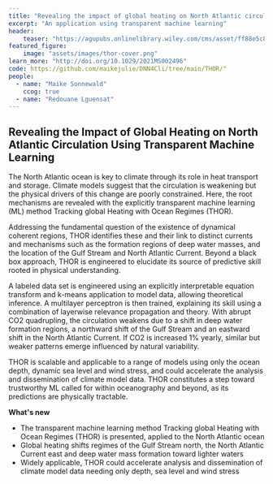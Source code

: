 ```yaml
---
title: "Revealing the impact of global heating on North Atlantic circulation"
excerpt: "An application using transparent machine learning"
header:
    teaser: "https://agupubs.onlinelibrary.wiley.com/cms/asset/ff88e5c8-05d9-4362-bbb2-2e4804d038a2/jame21406-fig-0004-m.jpg"
featured_figure:
    image: "assets/images/thor-cover.png"
learn_more: "http://doi.org/10.1029/2021MS002496"
code: https://github.com/maikejulie/DNN4Cli/tree/main/THOR/"
people:
  - name: "Maike Sonnewald"
    ccog: true
  - name: "Redouane Lguensat"
---
```


## Revealing the Impact of Global Heating on North Atlantic Circulation Using Transparent Machine Learning

The North Atlantic ocean is key to climate through its role in heat transport and storage. Climate models suggest that the circulation is weakening but the physical drivers of this change are poorly constrained. Here, the root mechanisms are revealed with the explicitly transparent machine learning (ML) method Tracking global Heating with Ocean Regimes (THOR). 

Addressing the fundamental question of the existence of dynamical coherent regions, THOR identifies these and their link to distinct currents and mechanisms such as the formation regions of deep water masses, and the location of the Gulf Stream and North Atlantic Current. Beyond a black box approach, THOR is engineered to elucidate its source of predictive skill rooted in physical understanding. 

A labeled data set is engineered using an explicitly interpretable equation transform and k-means application to model data, allowing theoretical inference. A multilayer perceptron is then trained, explaining its skill using a combination of layerwise relevance propagation and theory. With abrupt CO2 quadrupling, the circulation weakens due to a shift in deep water formation regions, a northward shift of the Gulf Stream and an eastward shift in the North Atlantic Current. If CO2 is increased 1% yearly, similar but weaker patterns emerge influenced by natural variability. 

THOR is scalable and applicable to a range of models using only the ocean depth, dynamic sea level and wind stress, and could accelerate the analysis and dissemination of climate model data. THOR constitutes a step toward trustworthy ML called for within oceanography and beyond, as its predictions are physically tractable.

**What's new**
- The transparent machine learning method Tracking global Heating with Ocean Regimes (THOR) is presented, applied to the North Atlantic ocean
- Global heating shifts regimes of the Gulf Stream north, the North Atlantic Current east and deep water mass formation toward lighter waters
- Widely applicable, THOR could accelerate analysis and dissemination of climate model data needing only depth, sea level and wind stress
